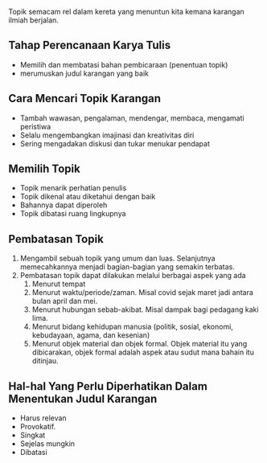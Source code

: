 Topik semacam rel dalam kereta yang menuntun kita kemana karangan ilmiah berjalan.

## Tahap Perencanaan Karya Tulis

- Memilih dan membatasi bahan pembicaraan (penentuan topik)
- merumuskan judul karangan yang baik

## Cara Mencari Topik Karangan

- Tambah wawasan, pengalaman, mendengar, membaca, mengamati peristiwa
- Selalu mengembangkan imajinasi dan kreativitas diri
- Sering mengadakan diskusi dan tukar menukar pendapat

## Memilih Topik

- Topik menarik perhatian penulis
- Topik dikenal atau diketahui dengan baik
- Bahannya dapat diperoleh
- Topik dibatasi ruang lingkupnya

## Pembatasan Topik

1. Mengambil sebuah topik yang umum dan luas. Selanjutnya memecahkannya menjadi bagian-bagian yang semakin terbatas.
2. Pembatasan topik dapat dilakukan melalui berbagai aspek yang ada
	1. Menurut tempat
	2. Menurut waktu/periode/zaman. Misal covid sejak maret jadi antara bulan april dan mei.
	3. Menurut hubungan sebab-akibat. Misal dampak bagi pedagang kaki lima.
	4. Menurut bidang kehidupan manusia (politik, sosial, ekonomi, kebudayaan, agama, dan kesenian)
	5. Menurut objek material dan objek formal. Objek material itu yang dibicarakan, objek formal adalah aspek atau sudut mana bahain itu ditinjau.

## Hal-hal Yang Perlu Diperhatikan Dalam Menentukan Judul Karangan

- Harus relevan
- Provokatif. 
- Singkat
- Sejelas mungkin
- Dibatasi